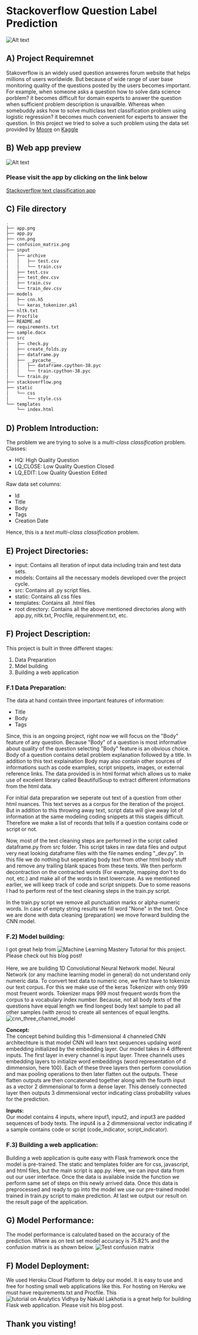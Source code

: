 # Stackoverflow Question Label Prediction
![Alt text](stackoverflow.png?raw=true "logo")

## A) Project Requiremnet

Stakoverflow is an widely used question answeres forum website that helps millions of users worldwide. But because of wide range of user base monitoring quality of the questions posted by the users becomes important. For example, when someone asks a question how to solve data science porblem? it becomes difficult for domain experts to answer the question when sufficient problem description is unavailble. Whereas when somebuddy asks how to solve multiclass text classification problem using logistic regression? it becomes much convenient for experts to answer the question.
In this project we tried to solve a such problem using the data set provided by [Moore](https://www.kaggle.com/imoore) on [Kaggle](https://www.kaggle.com/imoore/60k-stack-overflow-questions-with-quality-rate)

## B) Web app preview
![Alt text](app.png?raw=true "Title")

### Please visit the app by clicking on the link below
[Stackoverflow text classification app](https://text-label-prediction.herokuapp.com/)

## C) File directory
```bash
.
├── app.png
├── app.py
├── cnn.png
├── confusion_matrix.png
├── input
│   ├── archive
│   │   ├── test.csv
│   │   └── train.csv
│   ├── test.csv
│   ├── test_dev.csv
│   ├── train.csv
│   └── train_dev.csv
├── models
│   ├── cnn.h5
│   └── keras_tokenizer.pkl
├── nltk.txt
├── Procfile
├── README.md
├── requirements.txt
├── sample.docx
├── src
│   ├── check.py
│   ├── create_folds.py
│   ├── dataframe.py
│   ├── __pycache__
│   │   ├── dataframe.cpython-38.pyc
│   │   └── train.cpython-38.pyc
│   └── train.py
├── stackoverflow.png
├── static
│   └── css
│       └── style.css
└── templates
    └── index.html

```

## D) Problem Introduction:<br>
The problem we are trying to solve is a *multi-class classification* problem.<br>
Classes:
<ul>
  <li>HQ: High Quality Question</li>
  <li>LQ_CLOSE: Low Quality Question Closed</li>
  <li>LQ_EDIT: Low Quality Question Edited</li>
</ul>

Raw data set columns:
<ul>
  <li>Id</li>
  <li>Title</li>
  <li>Body</li>
  <li>Tags</li>
  <li>Creation Date</li>
</ul>

Hence, this is a *text multi-class classification* problem.

## E) Project Directories:
<ul>
    <li>input: Contains all iteration of input data including train and test data sets.</li>
    <li>models: Contains all the necessary models developed over the project cycle.</li>
    <li>src: Contains all .py script files.</li>
    <li>static: Contains all css files</li>
    <li>templates: Contains all .html files</li>
    <li>root directory: Contains all the above mentioned directories along with app.py, nltk.txt, Procfile, requirenment.txt, etc.</li>
</ul>

## F) Project Description:

This project is built in three different stages:
<ol>
    <li>Data Preparation</li>
    <li>Mdel building</li>
    <li>Building a web application</li>
</ol>

### F.1 Data Preparation:
The data at hand contain three important features of information:
<ul>
    <li>Title</li>
    <li>Body</li>
    <li>Tags</li>
</ul>

Since, this is an ongoing project, right now we will focus on the "Body" feature of any question. Because "Body" of a question is most informative about quality of the question selecting "Body" feature is an obvious choice. Body of a question contains detail problem explanation followed by a title. In addition to this text explaination Body may also contain other sources of informations such as code examples, script snippets, images, or external reference links. The data provided is in html format which allows us to make use of excelent library called BeautifulSoup to extract different informations from the html data.<br>

For initial data preparation we seperate out text of a question from other html nuances. This text serves as a corpus for the iteration of the project. But in addition to this throwing away text, script data will give away lot of information at the same modeling coding snippets at this stageis difficult. Therefore we make a list of records that tells if a question contains code or script or not. <br>

Now, most of the text cleaning steps are performed in the script called dataframe.py from src folder. This script takes in raw data files and output very neat looking dataframe files with the file names ending "_dev.py". In this file we do nothing but seperating body text from other html body stuff and remove any trailing blank spaces from these texts. We then perform decontraction on the contracted words (For example, mapping don't to do not, etc.) and make all of the words in text lowercase. As we mentioned earlier, we will keep track of code and script snippets. Due to some reasons I had to perform rest of the text cleaning steps in the train.py script.<br>

In the train.py script we remove all punctuation marks or alpha-numeric words. In case of empty string results we fill word "None" in the text. Once we are done with data cleaning (preparation) we move forward building the CNN model.

### F.2) Model building:
I got great help from ![Machine Learning Mastery Tutorial](https://machinelearningmastery.com/develop-n-gram-multichannel-convolutional-neural-network-sentiment-analysis/) for this project. Please check out his blog post!<br><br>
Here, we are building 1D Convolutional Neural Network model. Neural Network (or any machine learning model in general) do not understand only numeric data. To convert text data to numeric one, we first have to tokenize our text corpus. For this we make use of the keras Tokenizer with only 999 most freuent words. Tokenizer maps 999 most frequent words from the corpus to a vocabulary index number. Because, not all body texts of the questions have equal length we find longest body text sample to pad all other samples (with zeros) to create all sentences of equal lengths.<br>
![cnn_three_channel_model](cnn.png)

<b>Concept:</b><br>
The concept behind building this 1-dimensional 4 channeled CNN architechture is that model CNN will learn text sequences updaing word embedding initialized by the embedding layer. Our model takes in 4 different inputs. The first layer in every channel is input layer. Three channels uses embedding layers to initialize word embeddings (word representation of d dimmension, here 100). Each of these three layers then perform convolution and max pooling operations to then later flatten out the outputs. These flatten outputs are then concatenated together along with the fourth input as a vector 2 dimmensional to form a dense layer. This densely connected layer then outputs 3 dimmensional vector indicating class probability values for the prediction.

<b>Inputs:</b><br>
Our model contains 4 inputs, where input1, input2, and input3 are padded sequences of body texts. The input4 is a 2 dimmensional vector indicating if a sample contains code or script (code_indicator, script_indicator).

### F.3) Building a web application:
Building a web application is quite easy with Flask framework once the model is pre-trained. The static and templates folder are for css, javascript, and html files, but the main script is app.py. Here, we can input data from out our user interface. Once the data is available inside the function we perform same set of steps on this newly arrived data. Once this data is preprocessed and ready to go into the model we use our pre-trained model trained in train.py script to make prediction. At last we output our result on the result page of the application.

## G) Model Performance:
The model performance is calculated based on the accuracy of the prediction. Where as on test set model accuracy is 75.82% and the confusion matrix is as shown below.
![Test confusion matrix](confusion_matrix.png)

## F) Model Deployment:
We used Heroku Cloud Platform to delpy our model. It is easy to use and free for hosting small web applications like this. For hosting on Heroku we must have requirements.txt and Procfile. This ![tutorial on Analytics Vidhya by Nakukl Lakhotia](https://www.analyticsvidhya.com/blog/2020/09/integrating-machine-learning-into-web-applications-with-flask/) is a great help for building Flask web application. Please visit his blog post.

## Thank you visting!
